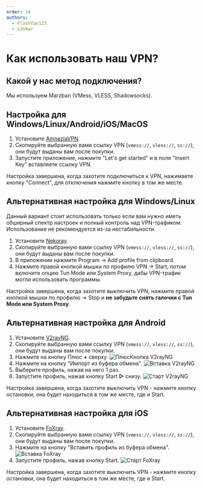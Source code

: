 ```yaml
---
order: 14
authors:
  - FlashYan123
  - s3nkwr
---
```


# Как использовать наш VPN?

## Какой у нас метод подключения?

Мы используем Marzban (VMess, VLESS, Shadowsocks).

## Настройка для Windows/Linux/Android/iOS/MacOS

1. Установите [AmneziaVPN](https://amnezia.org/ru/downloads).
2. Скопируйте выбранную вами ссылку VPN (`vmess://`, `vless://`, `ss://`), они будут выданы вам после покупки.
3. Запустите приложение, нажмите "Let's get started" и в поле "Insert Key" вставляете ссылку VPN.

Настройка завершена, когда захотите подключиться к VPN, нажимаете кнопку "Connect", для отключения нажмите кнопку в том же месте.

## Альтернативная настройка для Windows/Linux

Данный вариант стоит использовать только если вам нужно иметь обширный спектр настроек и полный контроль над VPN-трафиком. Использование не рекомендуется из-за нестабильности.

1. Установите [Nekoray](https://github.com/MatsuriDayo/nekoray/releases).
2. Скопируйте выбранную вами ссылку VPN (`vmess://`, `vless://`, `ss://`), они будут выданы вам после покупки.
3. В приложении нажмите Program -> Add profile from clipboard.
4. Нажмите правой кнопкой мышки по профилю VPN -> Start, потом включите опцию Tun Mode или System Proxy, дабы VPN-трафик могли использовать программы.

Настройка завершена, когда захотите выключить VPN, нажмите правой кнопкой мышки по профилю -> Stop и **не забудьте снять галочки с Tun Mode или System Proxy**.

## Альтернативная настройка для Android

1. Установите [V2rayNG](https://play.google.com/store/apps/details?id=com.v2ray.ang).
2. Скопируйте выбранную вами ссылку VPN (`vmess://`, `vless://`, `ss://`), они будут выданы вам после покупки.
3. Нажмите на кнопку Плюс **+** сверху.
![ПлюсКнопка V2rayNG](/host/vpn/v2rayplus.jpg)
4. Нажмите на кнопку "Импорт из буфера обмена".
![Вставка V2rayNG](/host/vpn/v2rayclip.jpg)
5. Выберите профиль, нажав на него 1 раз.
6. Запустите профиль, нажав кнопку Start **▷** снизу.
![Старт V2rayNG](/host/vpn/v2raystart.jpg)

Настройка завершена, когда захотите выключить VPN - нажмите кнопку остановки, она будет находиться в том же месте, где и Start.

## Альтернативная настройка для iOS

1. Установите [FoXray](https://apps.apple.com/us/app/foxray/id6448898396).
2. Скопируйте выбранную вами ссылку VPN (`vmess://`, `vless://`, `ss://`), они будут выданы вам после покупки.
3. Нажмите на кнопку "Вставить профиль из буфера обмена".
![Вставка FoXray](/host/vpn/foxrayclip.jpg)
4. Запустите профиль, нажав кнопку Start.
![Старт FoXray](/host/vpn/foxraystart.jpg)

Настройка завершена, когда захотите выключить VPN - нажмите кнопку остановки, она будет находиться в том же месте, где и Start.

